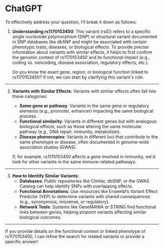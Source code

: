 # ChatGPT

To effectively address your question, I'll break it down as follows:

1. **Understanding rs1170153450**: This variant (rsID) refers to a specific single nucleotide polymorphism (SNP) or structural variant documented in SNP databases like dbSNP and might be associated with certain phenotypic traits, diseases, or biological effects. To provide precise information about variants with similar effects, it helps to first confirm the genomic context of rs1170153450 and its functional impact (e.g., coding vs. noncoding, disease association, regulatory effects, etc.).

   Do you know the exact gene, region, or biological function linked to rs1170153450? If not, we can start by clarifying this variant's role.

---

2. **Variants with Similar Effects**: Variants with similar effects often fall into these categories:
   - **Same gene or pathway**: Variants in the same gene or regulatory elements (e.g., promoter, enhancer) impacting the same biological process.
   - **Functional similarity**: Variants in different genes but with analogous biological effects, such as those altering the same molecular pathway (e.g., DNA repair, immunity, metabolism).
   - **Disease phenocopies**: Variants in different loci that contribute to the same phenotype or disease, often documented in genome-wide association studies (GWAS).

   If, for example, rs1170153450 affects a gene involved in immunity, we'd look for other variants in the same immune-related pathways.

---

3. **How to Identify Similar Variants**:
   - **Databases**: Public repositories like ClinVar, dbSNP, or the GWAS Catalog can help identify SNPs with overlapping effects.
   - **Functional Annotations**: Use resources like Ensembl’s Variant Effect Predictor (VEP) to determine variants with shared consequences (e.g., synonymous, missense, or regulatory).
   - **Network Tools**: Systems like GeneMANIA or STRING find functional links between genes, helping pinpoint variants affecting similar biological outcomes.

---

If you provide details on the functional context or linked phenotype of rs1170153450, I can refine the search for related variants or provide a specific answer!